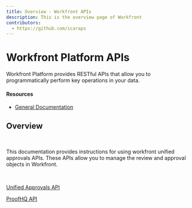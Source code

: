 ```yaml
---
title: Overview - Workfront APIs
description: This is the overview page of Workfront
contributors:
  - https://github.com/icaraps 
---
```


<Hero slots="heading, text"/>

# Workfront Platform APIs

Workfront Platform provides RESTful APIs that allow you to programmatically perform key operations in your data.

<Resources slots="heading, links"/>

#### Resources

* [General Documentation](https://experienceleague.adobe.com/en/docs/workfront)

## Overview
<br/>

This documentation provides instructions for using workfront unified approvals APIs. These APIs allow you to manage the review and approval objects in Workfront.

<br/>

[Unified Approvals API](/api/approvals/unified-approvals)

[ProofHQ API](https://api.proofhq.com/)

<br/>
<br/>
